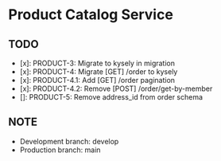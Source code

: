 # Product Catalog Service

## TODO

- [x]: PRODUCT-3: Migrate to kysely in migration
- [x]: PRODUCT-4: Migrate [GET] /order to kysely
- [x]: PRODUCT-4.1: Add [GET] /order pagination
- [x]: PRODUCT-4.2: Remove [POST] /order/get-by-member
- []: PRODUCT-5: Remove address_id from order schema

## NOTE

- Development branch: develop
- Production branch: main




